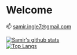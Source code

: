 # Welcome

📫 samir.ingle7@gmail.com

[![Samir's github stats](https://github-readme-stats.vercel.app/api?username=SamirIngley&show_icons=true&theme=onedark)](https://github.com/SamirIngley/SamirIngley)\
[![Top Langs](https://github-readme-stats.vercel.app/api/top-langs/?username=SamirIngley&layout=compact&theme=onedark)](https://github.com/SamirIngley/SamirIngley)

<!--
**SamirIngley/SamirIngley** is a ✨ _special_ ✨ repository because its `README.md` (this file) appears on your GitHub profile.

Here are some ideas to get you started:

- 🔭 I’m currently working on ...
- 🌱 I’m currently learning ...
- 👯 I’m looking to collaborate on ...
- 🤔 I’m looking for help with ...
- 💬 Ask me about ...
- 📫 How to reach me: ...
- 😄 Pronouns: ...
- ⚡ Fun fact: ...
-->
